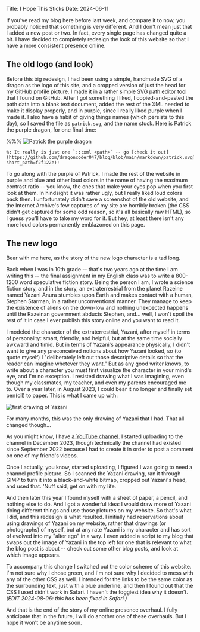 Title: I Hope This Sticks
Date: 2024-06-11

If you've read my blog here before last week, and compare it to now, you probably noticed that something is very different. And I don't mean just that I added a new post or two. In fact, every single page has changed quite a bit. I have decided to completely redesign the look of this website so that I have a more consistent presence online.

## The old logo (and look)

Before this big redesign, I had been using a simple, handmade SVG of a dragon as the logo of this site, and a cropped version of just the head for my GitHub profile picture. I made it in a rather simple [SVG path editor tool](https://yqnn.github.io/svg-path-editor/) that I found on GitHub. After I got something I liked, I copied-and-pasted the path data into a blank text document, added the rest of the XML needed to make it display properly, and in purple, since I really liked purple when I made it. I also have a habit of giving things names (which persists to this day), so I saved the file as `patrick.svg`, and the name stuck. Here is Patrick the purple dragon, for one final time:

%%%
    ![Patrick the purple dragon]({attach}patrick.svg)

    %: It really is just one `:::xml <path>` -- go [check it out](https://github.com/dragoncoder047/blog/blob/main/markdown/patrick.svg?short_path=f2f122e)!

To go along with the purple of Patrick, I made the rest of the website in purple and blue and other loud colors in the name of having the maximum contrast ratio -- you know, the ones that make your eyes pop when you first look at them. In hindsight it was rather ugly, but I really liked loud colors back then. I unfortunately didn't save a screenshot of the old website, and the Internet Archive's few captures of my site are horribly broken (the CSS didn't get captured for some odd reason, so it's all basically raw HTML), so I guess you'll have to take my word for it. But hey, at least there isn't any more loud colors permanently emblazoned on this page.

## The new logo

Bear with me here, as the story of the new logo character is a tad long.

Back when I was in 10th grade -- that's two years ago at the time I am writing this -- the final assignment in my English class was to write a 800-1200 word speculative fiction story. Being the person I am, I wrote a science fiction story, and in the story, an extraterrestrial from the planet Razeine named Yazani Anura stumbles upon Earth and makes contact with a human, Stephen Starman, in a rather unconventional manner. They manage to keep the existence of aliens on the down-low and nothing unexpected happens until the Razeinan government abducts Stephen, and... well, I won't spoil the rest of it in case I ever publish this story online and you want to read it.

I modeled the character of the extraterrestrial, Yazani, after myself in terms of personality: smart, friendly, and helpful, but at the same time socially awkward and timid. But in terms of Yazani's appearance physically, I didn't want to give any preconceived notions about how Yazani looked, so (to quote myself) I "deliberately left out those descriptive details so that the reader can imagine whetever they want." But as any good writer knows, to write about a character you must first visualize the character in your mind's eye, and I'm no exception. I resisted drawing what I was imagining, even though my classmates, my teacher, and even my parents encouraged me to. Over a year later, in August 2023, I could bear it no longer and finally set pen(cil) to paper. This is what I came up with:

![first drawing of Yazani]({attach}yazani_1_cropped_RAW.png)

For many months, this was the only drawing of Yazani that I had. That all changed though...

As you might know, I have [a YouTube channel](https://youtube.com/@dragoncoder047). I started uploading to the channel in December 2023, though technically the channel had existed since September 2022 because I had to create it in order to post a comment on one of my friend's videos.

Once I actually, you know, started uploading, I figured I was going to need a channel profile picture. So I scanned the Yazani drawing, ran it through GIMP to turn it into a black-and-white bitmap, cropped out Yazani's head, and used that. 'Nuff said, get on with my life.

And then later this year I found myself with a sheet of paper, a pencil, and nothing else to do. And I got a wonderful idea: I would draw more of Yazani doing different things and use those pictures on my website. So that's what I did, and this redesign is what resulted. I initially had reservations about using drawings of Yazani on my website, rather that drawings (or photographs) of myself, but at any rate Yazani is my character and has sort of evolved into my "alter ego" in a way. I even added a script to my blog that swaps out the image of Yazani in the top left for one that is relevant to what the blog post is about -- check out some other blog posts, and look at which image appears.

To accompany this change I switched out the color scheme of this website. I'm not sure why I chose green, and I'm not sure why I decided to mess with any of the other CSS as well. I intended for the links to be the same color as the surrounding text, just with a blue underline, and then I found out that the CSS I used didn't work in Safari. I haven't the foggiest idea why it doesn't. *(EDIT 2024-08-06: this has been fixed in Safari.)*

And that is the end of the story of my online presence overhaul. I fully anticipate that in the future, I will do another one of these overhauls. But I hope it won't be anytime soon.
